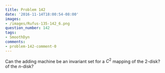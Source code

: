 ```yaml
---
title: Problem 142
date: '2016-11-14T18:00:54-08:00'
images:
- /images/Rufus-135-142_6.png
question_number: 142
tags:
- SmoothDyn
comments:
- problem-142-comment-0
---
```

Can the adding machine be an invariant set for a $C^2$ mapping of the 2-disk?
of the $n$-disk?

